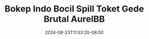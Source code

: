 --- 
title: "Bokep Indo Bocil Spill Toket Gede Brutal AurelBB"
description: "video bokep Bokep Indo Bocil Spill Toket Gede Brutal AurelBB ig   terbaru"
date: 2024-08-23T11:53:20-08:00
file_code: "f3zasuc29uw8"
draft: false
cover: "7nc0p7votljsqkdr.jpg"
tags: ["Bokep", "Indo", "Bocil", "Spill", "Toket", "Gede", "Brutal", "AurelBB", "bokep-indo", "bokep-viral", "bokep-ig"]
length: 84
fld_id: "1482980"
foldername: "Aurelbb update"
categories: ["Aurelbb update"]
views: 3
---